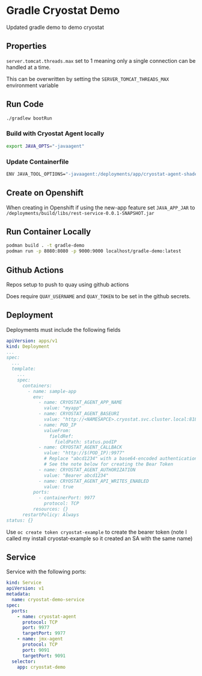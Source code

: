 # Gradle Cryostat Demo

Updated gradle demo to demo cryostat

## Properties

`server.tomcat.threads.max` set to 1 meaning only a single connection can be handled at a time.

This can be overwritten by setting the `SERVER_TOMCAT_THREADS_MAX` environment variable

## Run Code

```sh
./gradlew bootRun
```

### Build with Cryostat Agent locally

```sh
export JAVA_OPTS="-javaagent"
```

### Update Containerfile

```sh
ENV JAVA_TOOL_OPTIONS="-javaagent:/deployments/app/cryostat-agent-shaded.jar"
```

## Create on Openshift

When creating in Openshift if using the new-app feature set `JAVA_APP_JAR` to `/deployments/build/libs/rest-service-0.0.1-SNAPSHOT.jar`

## Run Container Locally

```sh
podman build . -t gradle-demo
podman run -p 8080:8080 -p 9000:9000 localhost/gradle-demo:latest
```

## Github Actions

Repos setup to push to quay using github actions

Does require `QUAY_USERNAME` and `QUAY_TOKEN` to be set in the github secrets.

## Deployment

Deployments must include the following fields

```yaml
apiVersion: apps/v1
kind: Deployment
...
spec:
  ...
  template:
    ...
    spec:
      containers:
        - name: sample-app
          env:
            - name: CRYOSTAT_AGENT_APP_NAME
              value: "myapp"
            - name: CRYOSTAT_AGENT_BASEURI
              value: "http://<NAMESAPCE>.cryostat.svc.cluster.local:8181"
            - name: POD_IP
              valueFrom:
                fieldRef:
                  fieldPath: status.podIP
            - name: CRYOSTAT_AGENT_CALLBACK
              value: "http://$(POD_IP):9977" 
              # Replace "abcd1234" with a base64-encoded authentication token
              # See the note below for creating the Bear Token
            - name: CRYOSTAT_AGENT_AUTHORIZATION 
              value: "Bearer abcd1234"
            - name: CRYOSTAT_AGENT_API_WRITES_ENABLED 
              value: true
          ports:
            - containerPort: 9977
              protocol: TCP
          resources: {}
      restartPolicy: Always
status: {}
```


Use `oc create token cryostat-example` to create the bearer token (note I called my install cryostat-example so it created an SA with the same name)

## Service

Service with the following ports:

```yaml
kind: Service
apiVersion: v1
metadata:
  name: cryostat-demo-service
spec:
  ports:
    - name: cryostat-agent
      protocol: TCP
      port: 9977
      targetPort: 9977
    - name: jmx-agent
      protocol: TCP
      port: 9091
      targetPort: 9091
  selector:
    app: cryostat-demo
```
